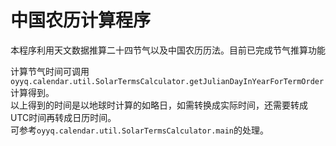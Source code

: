 中国农历计算程序
================

本程序利用天文数据推算二十四节气以及中国农历历法。目前已完成节气推算功能

计算节气时间可调用`oyyq.calendar.util.SolarTermsCalculator.getJulianDayInYearForTermOrder`计算得到。  
以上得到的时间是以地球时计算的如略日，如需转换成实际时间，还需要转成UTC时间再转成日历时间。  
可参考`oyyq.calendar.util.SolarTermsCalculator.main`的处理。
